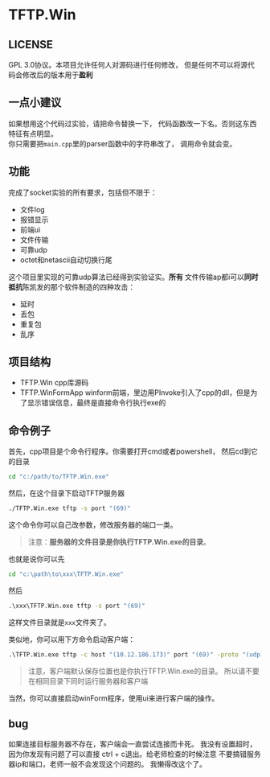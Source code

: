 # TFTP.Win

## LICENSE
GPL 3.0协议。本项目允许任何人对源码进行任何修改，
但是任何不可以将源代码会修改后的版本用于**盈利**
## 一点小建议
如果想用这个代码过实验，请把命令替换一下，
代码函数改一下名。否则这东西特征有点明显。  
你只需要把`main.cpp`里的parser函数中的字符串改了，
调用命令就会变。
## 功能
完成了socket实验的所有要求，包括但不限于：
- 文件log
- 报错显示
- 前端ui
- 文件传输
- 可靠udp
- octet和netascii自动切换行尾

这个项目里实现的可靠udp算法已经得到实验证实。**所有**
文件传输ap都i可以**同时抵抗**陈凯发的那个软件制造的四种攻击：  
- 延时
- 丢包
- 重复包
- 乱序
## 项目结构
- TFTP.Win cpp库源码
- TFTP.WinFormApp winform前端，里边用PInvoke引入了cpp的dll，但是为了显示错误信息，最终是直接命令行执行exe的
## 命令例子
首先，cpp项目是个命令行程序。你需要打开cmd或者powershell，
然后cd到它的目录
```bat
cd "c:/path/to/TFTP.Win.exe"
```
然后，在这个目录下启动TFTP服务器
```bat
./TFTP.Win.exe tftp -s port "(69)"
```
这个命令你可以自己改参数，修改服务器的端口一类。  
> 注意：**服务器的文件目录是你执行TFTP.Win.exe的目录**。  

也就是说你可以先  
```bat
cd "c:\path\to\xxx\TFTP.Win.exe"
```
然后  
```bat
.\xxx\TFTP.Win.exe tftp -s port "(69)"
```
这样文件目录就是`xxx`文件夹了。  

类似地，你可以用下方命令启动客户端：  
```bat
.\TFTP.Win.exe tftp -c host "(10.12.186.173)" port "(69)" -proto "(udp)" -write "(./file.txt) -encode octet"
```

> 注意，客户端默认保存位置也是你执行TFTP.Win.exe的目录。
> 所以请不要在相同目录下同时运行服务器和客户端


当然，你可以直接启动winForm程序，使用ui来进行客户端的操作。

## bug
如果连接目标服务器不存在，客户端会一直尝试连接而卡死。
我没有设置超时，因为你发现有问题了可以直接
ctrl + c退出。给老师检查的时候注意
不要搞错服务器ip和端口，老师一般不会发现这个问题的。
我懒得改这个了。
